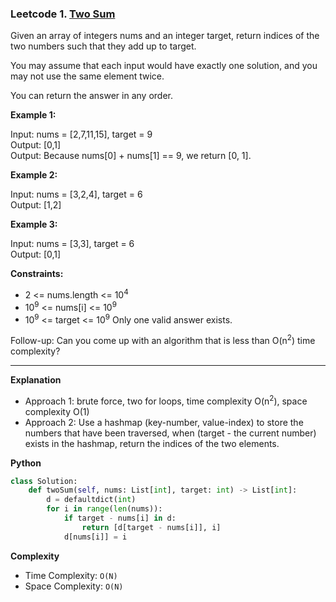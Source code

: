 ### Leetcode 1. [Two Sum](https://leetcode.com/problems/two-sum/)

Given an array of integers nums and an integer target, return indices of the two numbers such that they add up to target.

You may assume that each input would have exactly one solution, and you may not use the same element twice.

You can return the answer in any order.


**Example 1:**

Input: nums = [2,7,11,15], target = 9\
Output: [0,1]\
Output: Because nums[0] + nums[1] == 9, we return [0, 1].

**Example 2:**

Input: nums = [3,2,4], target = 6\
Output: [1,2]

**Example 3:**

Input: nums = [3,3], target = 6\
Output: [0,1]

**Constraints:**

- 2 <= nums.length <= 10<sup>4</sup>
- 10<sup>9</sup> <= nums[i] <= 10<sup>9</sup>
- 10<sup>9</sup> <= target <= 10<sup>9</sup>
Only one valid answer exists.
 

Follow-up: Can you come up with an algorithm that is less than O(n<sup>2</sup>) time complexity?

******************************
**Explanation**
- Approach 1: brute force, two for loops, time complexity O(n<sup>2</sup>),  space complexity O(1)
- Approach 2: Use a hashmap (key-number, value-index) to store the numbers that have been traversed, when (target - the current number) exists in the hashmap, return the indices of the two elements.

**Python**

```python
class Solution:
    def twoSum(self, nums: List[int], target: int) -> List[int]:
        d = defaultdict(int)
        for i in range(len(nums)):
            if target - nums[i] in d:
                return [d[target - nums[i]], i]
            d[nums[i]] = i        
```

**Complexity**

- Time Complexity: ```O(N)```
- Space Complexity: ```O(N)``` 
